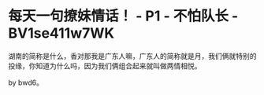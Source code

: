 # 每天一句撩妹情话！ - P1 - 不怕队长 - BV1se411w7WK

湖南的简称是什么，香对那我是广东人嘛，广东人的简称就是月，我们俩就特别的投缘，你知道为什么吗，因为我们俩组合起来就叫做两情相悦。

by bwd6。